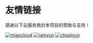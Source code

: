# 友情链接

感谢以下云服务商对本项目的赞助与支持！

<div class="links-container">

[![miaocloud](/static/friends/miaocloud.png)](https://cloud.miaostars.com)
[![rainyun](/static/friends/rainyun.png)](https://rainyun.com)
[![chuqiyun](/static/friends/chuqiyun.png)](https://chuqiyun.com)

</div>
